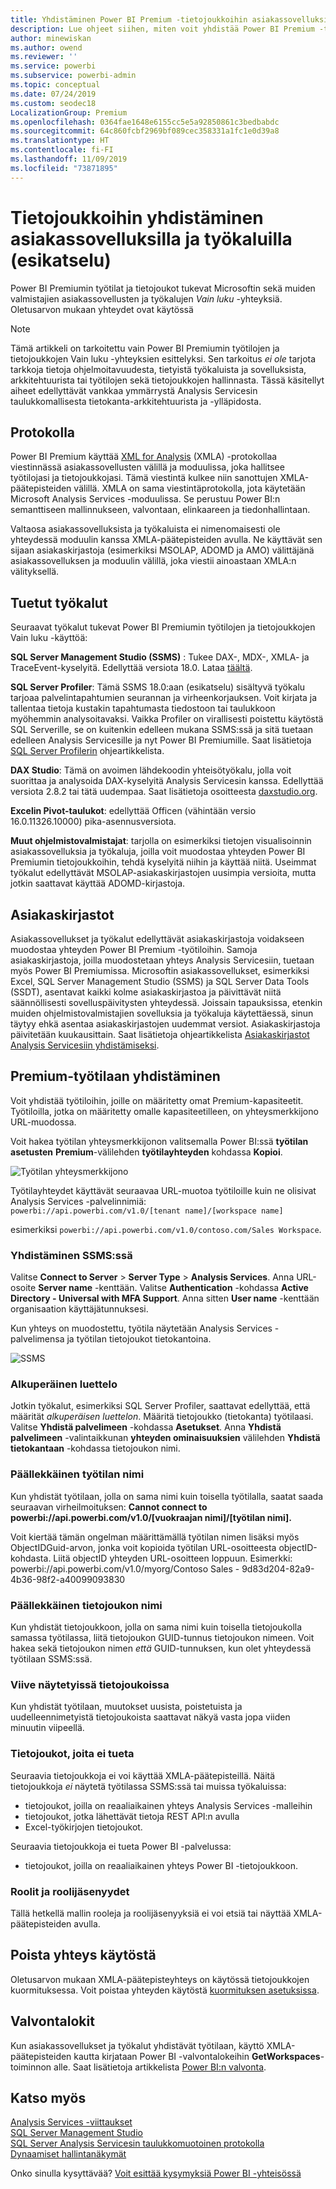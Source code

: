 ```yaml
---
title: Yhdistäminen Power BI Premium -tietojoukkoihin asiakassovelluksilla ja työkalulla (esikatselu)
description: Lue ohjeet siihen, miten voit yhdistää Power BI Premium -tietojoukkoihin asiakassovelluksilla ja -työkaluilla.
author: minewiskan
ms.author: owend
ms.reviewer: ''
ms.service: powerbi
ms.subservice: powerbi-admin
ms.topic: conceptual
ms.date: 07/24/2019
ms.custom: seodec18
LocalizationGroup: Premium
ms.openlocfilehash: 0364fae1648e6155cc5e5a92850861c3bedbabdc
ms.sourcegitcommit: 64c860fcbf2969bf089cec358331a1fc1e0d39a8
ms.translationtype: HT
ms.contentlocale: fi-FI
ms.lasthandoff: 11/09/2019
ms.locfileid: "73871895"
---
```

# <a name="connect-to-datasets-with-client-applications-and-tools-preview"></a>Tietojoukkoihin yhdistäminen asiakassovelluksilla ja työkaluilla (esikatselu)

Power BI Premiumin työtilat ja tietojoukot tukevat Microsoftin sekä muiden valmistajien asiakassovellusten ja työkalujen *Vain luku* -yhteyksiä. Oletusarvon mukaan yhteydet ovat käytössä

> [!NOTE]
> Tämä artikkeli on tarkoitettu vain Power BI Premiumin työtilojen ja tietojoukkojen Vain luku -yhteyksien esittelyksi. Sen tarkoitus *ei ole* tarjota tarkkoja tietoja ohjelmoitavuudesta, tietyistä työkaluista ja sovelluksista, arkkitehtuurista tai työtilojen sekä tietojoukkojen hallinnasta. Tässä käsitellyt aiheet edellyttävät vankkaa ymmärrystä Analysis Servicesin taulukkomallisesta tietokanta-arkkitehtuurista ja -ylläpidosta.

## <a name="protocol"></a>Protokolla

Power BI Premium käyttää [XML for Analysis](https://docs.microsoft.com/bi-reference/xmla/xml-for-analysis-xmla-reference) (XMLA) -protokollaa viestinnässä asiakassovellusten välillä ja moduulissa, joka hallitsee työtilojasi ja tietojoukkojasi. Tämä viestintä kulkee niin sanottujen XMLA-päätepisteiden välillä. XMLA on sama viestintäprotokolla, jota käytetään Microsoft Analysis Services -moduulissa. Se perustuu Power BI:n semanttiseen mallinnukseen, valvontaan, elinkaareen ja tiedonhallintaan. 

Valtaosa asiakassovelluksista ja työkaluista ei nimenomaisesti ole yhteydessä moduulin kanssa XMLA-päätepisteiden avulla. Ne käyttävät sen sijaan asiakaskirjastoja (esimerkiksi MSOLAP, ADOMD ja AMO) välittäjänä asiakassovelluksen ja moduulin välillä, joka viestii ainoastaan XMLA:n välityksellä.


## <a name="supported-tools"></a>Tuetut työkalut

Seuraavat työkalut tukevat Power BI Premiumin työtilojen ja tietojoukkojen Vain luku -käyttöä:

**SQL Server Management Studio (SSMS)** : Tukee DAX-, MDX-, XMLA- ja TraceEvent-kyselyitä. Edellyttää versiota 18.0. Lataa [täältä](https://docs.microsoft.com/sql/ssms/download-sql-server-management-studio-ssms). 

**SQL Server Profiler**: Tämä SSMS 18.0:aan (esikatselu) sisältyvä työkalu tarjoaa palvelintapahtumien seurannan ja virheenkorjauksen. Voit kirjata ja tallentaa tietoja kustakin tapahtumasta tiedostoon tai taulukkoon myöhemmin analysoitavaksi. Vaikka Profiler on virallisesti poistettu käytöstä SQL Serverille, se on kuitenkin edelleen mukana SSMS:ssä ja sitä tuetaan edelleen Analysis Servicesille ja nyt Power BI Premiumille. Saat lisätietoja [SQL Server Profilerin](https://docs.microsoft.com/sql/tools/sql-server-profiler/sql-server-profiler) ohjeartikkelista.

**DAX Studio**: Tämä on avoimen lähdekoodin yhteisötyökalu, jolla voit suorittaa ja analysoida DAX-kyselyitä Analysis Servicesin kanssa. Edellyttää versiota 2.8.2 tai tätä uudempaa. Saat lisätietoja osoitteesta [daxstudio.org](https://daxstudio.org/).

**Excelin Pivot-taulukot**: edellyttää Officen (vähintään versio 16.0.11326.10000) pika-asennusversiota.

**Muut ohjelmistovalmistajat**: tarjolla on esimerkiksi tietojen visualisoinnin asiakassovelluksia ja työkaluja, joilla voit muodostaa yhteyden Power BI Premiumin tietojoukkoihin, tehdä kyselyitä niihin ja käyttää niitä. Useimmat työkalut edellyttävät MSOLAP-asiakaskirjastojen uusimpia versioita, mutta jotkin saattavat käyttää ADOMD-kirjastoja.

## <a name="client-libraries"></a>Asiakaskirjastot

Asiakassovellukset ja työkalut edellyttävät asiakaskirjastoja voidakseen muodostaa yhteyden Power BI Premium -työtiloihin. Samoja asiakaskirjastoja, joilla muodostetaan yhteys Analysis Servicesiin, tuetaan myös Power BI Premiumissa. Microsoftin asiakassovellukset, esimerkiksi Excel, SQL Server Management Studio (SSMS) ja SQL Server Data Tools (SSDT), asentavat kaikki kolme asiakaskirjastoa ja päivittävät niitä säännöllisesti sovelluspäivitysten yhteydessä. Joissain tapauksissa, etenkin muiden ohjelmistovalmistajien sovelluksia ja työkaluja käytettäessä, sinun täytyy ehkä asentaa asiakaskirjastojen uudemmat versiot. Asiakaskirjastoja päivitetään kuukausittain. Saat lisätietoja ohjeartikkelista [Asiakaskirjastot Analysis Servicesiin yhdistämiseksi](https://docs.microsoft.com/azure/analysis-services/analysis-services-data-providers).

## <a name="connecting-to-a-premium-workspace"></a>Premium-työtilaan yhdistäminen

Voit yhdistää työtiloihin, joille on määritetty omat Premium-kapasiteetit. Työtiloilla, jotka on määritetty omalle kapasiteetilleen, on yhteysmerkkijono URL-muodossa. 

Voit hakea työtilan yhteysmerkkijonon valitsemalla Power BI:ssä **työtilan asetusten** **Premium**-välilehden **työtilayhteyden** kohdassa **Kopioi**.

![Työtilan yhteysmerkkijono](media/service-premium-connect-tools/connect-tools-workspace-connection.png)

Työtilayhteydet käyttävät seuraavaa URL-muotoa työtiloille kuin ne olisivat Analysis Services -palvelinnimiä:   
`powerbi://api.powerbi.com/v1.0/[tenant name]/[workspace name]` 

esimerkiksi `powerbi://api.powerbi.com/v1.0/contoso.com/Sales Workspace`.

### <a name="to-connect-in-ssms"></a>Yhdistäminen SSMS:ssä

Valitse **Connect to Server** > **Server Type** > **Analysis Services**. Anna URL-osoite **Server name** -kenttään. Valitse **Authentication** -kohdassa **Active Directory - Universal with MFA Support**. Anna sitten **User name** -kenttään organisaation käyttäjätunnuksesi. 

Kun yhteys on muodostettu, työtila näytetään Analysis Services -palvelimensa ja työtilan tietojoukot tietokantoina.  

![SSMS](media/service-premium-connect-tools/connect-tools-ssms.png)

### <a name="initial-catalog"></a>Alkuperäinen luettelo

Jotkin työkalut, esimerkiksi SQL Server Profiler, saattavat edellyttää, että määrität *alkuperäisen luettelon*. Määritä tietojoukko (tietokanta) työtilaasi. Valitse **Yhdistä palvelimeen** -kohdassa **Asetukset**. Anna **Yhdistä palvelimeen** -valintaikkunan **yhteyden ominaisuuksien** välilehden **Yhdistä tietokantaan** -kohdassa tietojoukon nimi.

### <a name="duplicate-workspace-name"></a>Päällekkäinen työtilan nimi

Kun yhdistät työtilaan, jolla on sama nimi kuin toisella työtilalla, saatat saada seuraavan virheilmoituksen: **Cannot connect to powerbi://api.powerbi.com/v1.0/[vuokraajan nimi]/[työtilan nimi].**

Voit kiertää tämän ongelman määrittämällä työtilan nimen lisäksi myös ObjectIDGuid-arvon, jonka voit kopioida työtilan URL-osoitteesta objectID-kohdasta. Liitä objectID yhteyden URL-osoitteen loppuun. Esimerkki: powerbi://api.powerbi.com/v1.0/myorg/Contoso Sales - 9d83d204-82a9-4b36-98f2-a40099093830

### <a name="duplicate-dataset-name"></a>Päällekkäinen tietojoukon nimi

Kun yhdistät tietojoukkoon, jolla on sama nimi kuin toisella tietojoukolla samassa työtilassa, liitä tietojoukon GUID-tunnus tietojoukon nimeen. Voit hakea sekä tietojoukon nimen *että* GUID-tunnuksen, kun olet yhteydessä työtilaan SSMS:ssä. 

### <a name="delay-in-datasets-shown"></a>Viive näytetyissä tietojoukoissa

Kun yhdistät työtilaan, muutokset uusista, poistetuista ja uudelleennimetyistä tietojoukoista saattavat näkyä vasta jopa viiden minuutin viipeellä. 

### <a name="unsupported-datasets"></a>Tietojoukot, joita ei tueta

Seuraavia tietojoukkoja ei voi käyttää XMLA-päätepisteillä. Näitä tietojoukkoja *ei* näytetä työtilassa SSMS:ssä tai muissa työkaluissa: 

- tietojoukot, joilla on reaaliaikainen yhteys Analysis Services -malleihin 
- tietojoukot, jotka lähettävät tietoja REST API:n avulla
- Excel-työkirjojen tietojoukot. 

Seuraavia tietojoukkoja ei tueta Power BI -palvelussa:   

- tietojoukot, joilla on reaaliaikainen yhteys Power BI -tietojoukkoon.

### <a name="roles-and-role-memberships"></a>Roolit ja roolijäsenyydet

Tällä hetkellä mallin rooleja ja roolijäsenyyksiä ei voi etsiä tai näyttää XMLA-päätepisteiden avulla.

## <a name="disable-connectivity"></a>Poista yhteys käytöstä

Oletusarvon mukaan XMLA-päätepisteyhteys on käytössä tietojoukkojen kuormituksessa. Voit poistaa yhteyden käytöstä [kuormituksen asetuksissa](service-admin-premium-workloads.md#workload-settings).

## <a name="audit-logs"></a>Valvontalokit 

Kun asiakassovellukset ja työkalut yhdistävät työtilaan, käyttö XMLA-päätepisteiden kautta kirjataan Power BI -valvontalokeihin **GetWorkspaces**-toiminnon alle. Saat lisätietoja artikkelista [Power BI:n valvonta](service-admin-auditing.md).

## <a name="see-also"></a>Katso myös

[Analysis Services -viittaukset](https://docs.microsoft.com/bi-reference/#pivot=home&panel=home-all)   
[SQL Server Management Studio](https://docs.microsoft.com/sql/ssms/sql-server-management-studio-ssms)   
[SQL Server Analysis Servicesin taulukkomuotoinen protokolla](https://docs.microsoft.com/openspecs/sql_server_protocols/ms-ssas-t/b98ed40e-c27a-4988-ab2d-c9c904fe13cf)   
[Dynaamiset hallintanäkymät](https://docs.microsoft.com/sql/analysis-services/instances/use-dynamic-management-views-dmvs-to-monitor-analysis-services)   


Onko sinulla kysyttävää? [Voit esittää kysymyksiä Power BI -yhteisössä](https://community.powerbi.com/)
